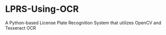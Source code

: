 # LPRS-Using-OCR
A Python-based License Plate Recognition System that utilizes OpenCV and Tesseract OCR 
